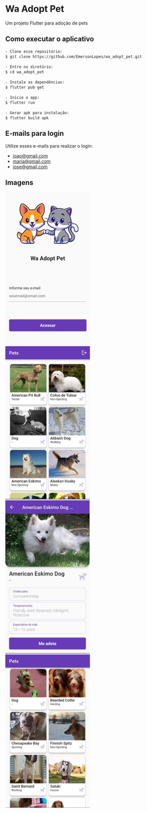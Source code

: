 # Wa Adopt Pet

Um projeto Flutter para adoção de pets

## Como executar o aplicativo

   ```
   - Clone esse repositório:
   $ git clone https://github.com/EmersonLopes/wa_adopt_pet.git

   - Entre no diretório:
   $ cd wa_adopt_pet

   - Instale as dependências:
   $ flutter pub get

   - Inicie o app: 
   $ flutter run
   
   - Gerar apk para instalação: 
   $ flutter build apk
   ```   
## E-mails para login
  
  Utilize esses e-mails para realizar o login:
   - joao@gmail.com
   - maria@gmail.com
   - jose@gmail.com

## Imagens

<img src="screenshots/01.jpg" height="480px" > <img src="screenshots/02.jpg" height="480px" > <img src="screenshots/03.jpg" height="480px" > <img src="screenshots/04.jpg" height="480px" >
